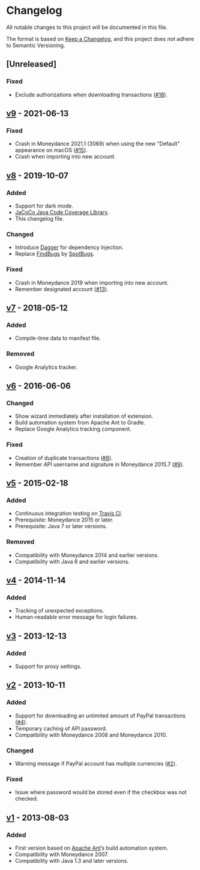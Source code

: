 # Changelog
All notable changes to this project will be documented in this file.

The format is based on [Keep a Changelog](https://keepachangelog.com),
and this project does *not* adhere to Semantic Versioning.

## [Unreleased]
### Fixed
- Exclude authorizations when downloading transactions ([#18]).


## [v9] - 2021-06-13
### Fixed
- Crash in Moneydance 2021.1 (3069) when using the new "Default" appearance on macOS ([#15]).
- Crash when importing into new account.


## [v8] - 2019-10-07
### Added
- Support for dark mode.
- [JaCoCo Java Code Coverage Library](https://www.jacoco.org/jacoco/).
- This changelog file.

### Changed
- Introduce [Dagger](https://dagger.dev) for dependency injection.
- Replace [FindBugs](http://findbugs.sourceforge.net) by [SpotBugs](https://spotbugs.github.io).

### Fixed
- Crash in Moneydance 2019 when importing into new account.
- Remember designated account ([#13]).


## [v7] - 2018-05-12
### Added
- Compile-time data to manifest file.

### Removed
- Google Analytics tracker.


## [v6] - 2016-06-06
### Changed
- Show wizard immediately after installation of extension.
- Build automation system from Apache Ant to Gradle.
- Replace Google Analytics tracking component.

### Fixed
- Creation of duplicate transactions ([#8]).
- Remember API username and signature in Moneydance 2015.7 ([#9]).


## [v5] - 2015-02-18
### Added
- Continuous integration testing on [Travis CI](https://travis-ci.org/my-flow/paypalimporter).
- Prerequisite: Moneydance 2015 or later.
- Prerequisite: Java 7 or later versions.

### Removed
- Compatibility with Moneydance 2014 and earlier versions.
- Compatibility with Java 6 and earlier versions.


## [v4] - 2014-11-14
### Added
- Tracking of unexpected exceptions.
- Human-readable error message for login failures.


## [v3] - 2013-12-13
### Added
- Support for proxy settings.


## [v2] - 2013-10-11
### Added
- Support for downloading an unlimited amount of PayPal transactions ([#4]).
- Temporary caching of API password.
- Compatibility with Moneydance 2008 and Moneydance 2010.

### Changed
- Warning message if PayPal account has multiple currencies ([#2]).

### Fixed
- Issue where password would be stored even if the checkbox was not checked.


## [v1] - 2013-08-03
### Added
- First version based on [Apache Ant](https://ant.apache.org)’s build automation system.
- Compatibility with Moneydance 2007.
- Compatibility with Java 1.3 and later versions.


[#18]: https://github.com/my-flow/paypalimporter/issues/18
[#15]: https://github.com/my-flow/paypalimporter/issues/15
[#13]: https://github.com/my-flow/paypalimporter/issues/13
[#9]: https://github.com/my-flow/paypalimporter/issues/9
[#8]: https://github.com/my-flow/paypalimporter/issues/8
[#4]: https://github.com/my-flow/paypalimporter/issues/4
[#2]: https://github.com/my-flow/paypalimporter/issues/2

[v9]: https://github.com/my-flow/paypalimporter/compare/v8...v9
[v8]: https://github.com/my-flow/paypalimporter/compare/v7...v8
[v7]: https://github.com/my-flow/paypalimporter/compare/v6...v7
[v6]: https://github.com/my-flow/paypalimporter/compare/v5...v6
[v5]: https://github.com/my-flow/paypalimporter/compare/v4...v5
[v4]: https://github.com/my-flow/paypalimporter/compare/v3...v4
[v3]: https://github.com/my-flow/paypalimporter/compare/v2...v3
[v2]: https://github.com/my-flow/paypalimporter/compare/v1...v2
[v1]: https://github.com/my-flow/paypalimporter/commits/v1